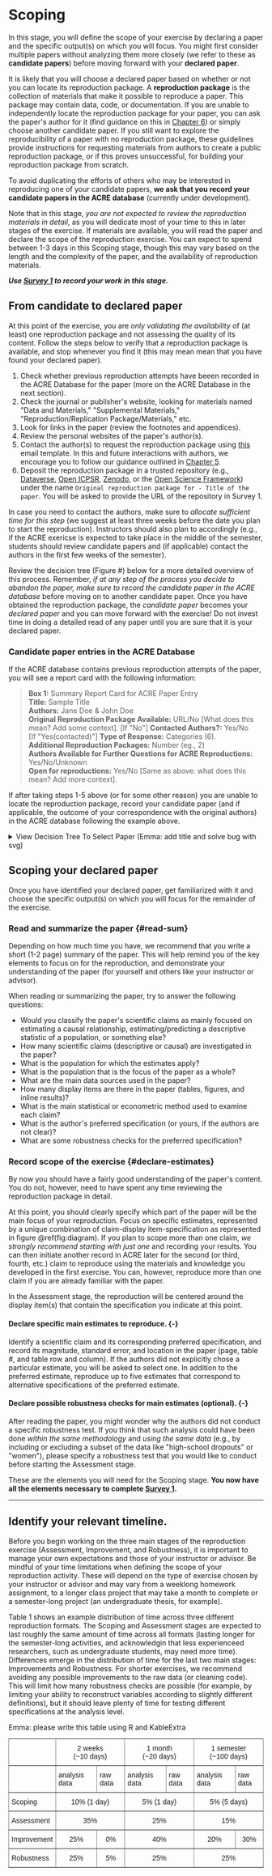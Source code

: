 # Scoping

In this stage, you will define the scope of your exercise by declaring a paper and the specific output(s) on which you will focus. You might first consider multiple papers without analyzing them more closely (we refer to these as **candidate papers**) before moving forward with your **declared paper**. 

It is likely that you will choose a declared paper based on whether or not you can locate its reproduction package. A **reproduction package** is the collection of materials that make it possible to reproduce a paper. This package may contain data, code, or documentation. If you are unable to independently locate the reproduction package for your paper, you can ask the paper's author for it (find guidance on this in [Chapter 6](https://bitss.github.io/ACRE/guidance-for-a-constructive-exchange-between-reproducers-and-original-authors.html)) or simply choose another candidate paper. If you still want to explore the reproducibility of a paper with no reproduction package, these guidelines provide instructions for requesting materials from authors to create a public reproduction package, or if this proves unsuccessful, for building your reproduction package from scratch.

To avoid duplicating the efforts of others who may be interested in reproducing one of your candidate papers, **we ask that you record your candidate papers in the ACRE database** (currently under development). 

Note that in this stage, *you are not expected to review the reproduction materials in detail*, as you will dedicate most of your time to this in later stages of the exercise. If materials are available, you will read the paper and declare the scope of the reproduction exercise. You can expect to spend between 1-3 days in this Scoping stage, though this may vary based on the length and the complexity of the paper, and the availability of reproduction materials.

***Use [Survey 1](https://berkeley.qualtrics.com/jfe/form/SV_2bO83uJvU9ZiTXv) to record your work in this stage.***

## From candidate to declared paper

At this point of the exercise, you are *only validating the availability* of (at least) one reproduction package and not assessing the quality of its content. Follow the steps below to verify that a reproduction package is available, and stop whenever you find it (this may mean mean that you have found your declared paper).

  1. Check whether previous reproduction attempts have beeen recorded in the ACRE Database for the paper (more on the ACRE Database in the next section).
  2. Check the journal or publisher's website, looking for materials named "Data and Materials," "Supplemental Materials," "Reproduction/Replication Package/Materials," etc.  
  3. Look for links in the paper (review the footnotes and appendices).  
  4. Review the personal websites of the paper's author(s).
  5. Contact the author(s) to request the reproduction package using [this](https://bitss.github.io/ACRE/guidance-for-a-constructive-exchange-between-reproducers-and-original-authors.html#contacting-the-original-authors-when-there-is-no-reproduction-package) email template. In this and future interactions with authors, we encourage you to follow our guidance outlined in [Chapter 5](https://bitss.github.io/ACRE/guidance-for-a-constructive-exchange-between-reproducers-and-original-authors.html#contacting-the-original-authors-when-there-is-no-reproduction-package).
  6. Deposit the reproduction package in a trusted repository (e.g., [Dataverse](https://dataverse.org/), [Open ICPSR](https://www.openicpsr.org/openicpsr/), [Zenodo](https://zenodo.org/), or the [Open Science Framework](https://osf.io/)) under the name `Original reproduction package for - Title of the paper`. You will be asked to provide the URL of the repository in Survey 1. 
  
In case you need to contact the authors, make sure to *allocate sufficient time for this step* (we suggest at least three weeks before the date you plan to start the reproduction). Instructors should also plan to accordingly (e.g., if the ACRE exericse is expected to take place in the middle of the semester, students should review candidate papers and (if applicable) contact the authors in the first few weeks of the semester).
  
Review the decision tree (Figure #) below for a more detailed overview of this process. Remember, *if at any step of the process you decide to abandon the paper, make sure to record the candidate paper in the ACRE database* before moving on to another candidate paper. Once you have obtained the reproduction package, the *candidate paper* becomes your *declared paper* and you can move forward with the exercise! Do not invest time in doing a detailed read of any paper until you are sure that it is your declared paper. 

### Candidate paper entries in the ACRE Database

If the ACRE database contains previous reproduction attempts of the paper, you will see a report card with the following information:   

>**Box 1:** Summary Report Card for ACRE Paper Entry     
> **Title:**  Sample Title   
> **Authors:**  Jane Doe & John Doe  
> **Original Reproduction Package Available:** URL/No [What does this mean? Add some context]. 
> [If "No"] **Contacted Authors?:** Yes/No  
> [If "Yes(contacted)"] **Type of Response:** Categories (6).  
> **Additional Reproduction Packages:** Number (eg., 2)   
> **Authors Available for Further Questions for ACRE Reproductions:** Yes/No/Unknown   
> **Open for reproductions:** Yes/No  [Same as above: what does this mean? Add more context].

If after taking steps 1-5 above (or for some other reason) you are unable to locate the reproduction package, record your candidate paper (and if applicable, the outcome of your correspondence with the original authors) in the ACRE database following the example above. 

<details><summary>View Decision Tree To Select Paper (Emma: add title and solve bug with svg) </summary>



![](candidate-to-declared-paper.png)

</details>

<!-- Emma there is a bug that breaks this itemization below when building the book (it works fine when knighting single doc). Please think of a solution-->

## Scoping your declared paper  

Once you have identified your declared paper, get familiarized with it and choose the specific output(s) on which you will focus for the remainder of the exercise.

### Read and summarize the paper {#read-sum}

Depending on how much time you have, we recommend that you write a short (1-2 page) summary of the paper. This will help remind you of the key elements to focus on for the reproduction, and demonstrate your understanding of the paper (for yourself and others like your instructor or advisor).

When reading or summarizing the paper, try to answer the following questions:  

 - Would you classify the paper's scientific claims as mainly focused on estimating a causal relationship, estimating/predicting a descriptive statistic of a population, or something else? 
 - How many scientific claims (descriptive or causal) are investigated in the paper? 
 - What is the population for which the estimates apply?
 - What is the population that is the focus of the paper as a whole?
 - What are the main data sources used in the paper?
 - How many display items are there in the paper (tables, figures, and inline results)?  
 - What is the main statistical or econometric method used to examine each claim?
 - What is the author's preferred specification (or yours, if the authors are not clear)?
 - What are some robustness checks for the preferred specification?
 
### Record scope of the exercise {#declare-estimates}

By now you should have a fairly good understanding of the paper's content. You do not, however, need to have spent any time reviewing the reproduction package in detail.

At this point, you should clearly specify which part of the paper will be the main focus of your reproduction. Focus on specific estimates, represented by a unique combination of claim-display item-specification as represented in figure \@ref(fig:diagram). If you plan to scope more than one claim, *we strongly recommend starting with just one* and recording your results. You can then initiate another record in ACRE later for the second (or third, fourth, etc.) claim to reproduce using the materials and knowledge you developed in the first exercise. You can, however, reproduce more than one claim if you are already familiar with the paper.

In the Assessment stage, the reproduction will be centered around the display item(s) that contain the specification you indicate at this point.
    
#### Declare specific main estimates to reproduce. {-}    

Identify a scientific claim and its corresponding preferred specification, and record its magnitude, standard error, and location in the paper (page, table #, and table row and column). If the authors did not explicitly chose a particular estimate, you will be asked to select one. In addition to the preferred estimate, reproduce up to five estimates that correspond to alternative specifications of the preferred estimate. 


#### Declare possible robustness checks for main estimates (optional). {-}  
After reading the paper, you might wonder why the authors did not conduct a specific robustness test. If you think that such analysis could have been done *within the same methodology* and *using the same data* (e.g., by including or excluding a subset of the data like "high-school dropouts" or "women"), please specify a robustness test that you would like to conduct before starting the Assessment stage.  

These are the elements you will need for the Scoping stage. **You now have all the elements necessary to complete [Survey 1](https://berkeley.qualtrics.com/jfe/form/SV_2bO83uJvU9ZiTXv).** 

-----

## Identify your relevant timeline.  

Before you begin working on the three main stages of the reproduction exercise (Assessment, Improvement, and Robustness), it is important to manage your own expectations and those of your instructor or advisor. Be mindful of your time limitations when defining the scope of your reproduction activity. These will depend on the type of exercise chosen by your instructor or advisor and may vary from a weeklong homework assignment, to a longer class project that may take a month to complete or a semester-long project (an undergraduate thesis, for example).

Table 1 shows an example distribution of time across three different reproduction formats. The Scoping and Assessment stages are expected to last roughly the same amount of time across all formats (lasting longer for the semester-long activities, and acknowledgin that less experienceed researchers, such as undergraduate students, may need more time). Differences emerge in the distribution of time for the last two main stages: Improvements and Robustness. For shorter exercises, we recommend avoiding any possible improvements to the raw data (or cleaning code). This will limit how many robustness checks are possible (for example, by limiting your ability to reconstruct variables according to slightly different definitions), but it should leave plenty of time for testing different specifications at the analysis level. 

Emma: please write this table using R and KableExtra

<style type="text/css">
.tg  {border-collapse:collapse;border-spacing:0;}
.tg td{font-family:Arial, sans-serif;font-size:14px;padding:10px 5px;border-style:solid;border-width:1px;overflow:hidden;word-break:normal;border-color:black;}
.tg th{font-family:Arial, sans-serif;font-size:14px;font-weight:normal;padding:10px 5px;border-style:solid;border-width:1px;overflow:hidden;word-break:normal;border-color:black;}
.tg .tg-baqh{text-align:center;vertical-align:top}
.tg .tg-c3ow{border-color:inherit;text-align:center;vertical-align:top}
.tg .tg-0pky{border-color:inherit;text-align:left;vertical-align:top}
.tg .tg-dvpl{border-color:inherit;text-align:right;vertical-align:top}
.tg .tg-0lax{text-align:left;vertical-align:top}
</style>
<table class="tg">
  <tr>
    <th class="tg-0pky"></th>
    <th class="tg-c3ow" colspan="2">2 weeks <br> (~10 days)</th>
    <th class="tg-c3ow" colspan="2">1 month <br> (~20 days)</th>
    <th class="tg-c3ow" colspan="2">1 semester <br> (~100 days)</th>
  </tr>
  <tr>
    <td class="tg-0pky"></td>
    <td class="tg-0pky">analysis data</td>
    <td class="tg-0pky">raw data</td>
    <td class="tg-0pky">analysis data</td>
    <td class="tg-0pky">raw data</td>
    <td class="tg-0pky">analysis data</td>
    <td class="tg-0pky">raw data</td>
  </tr>
  <tr>
    <td class="tg-0pky">Scoping</td>
    <td class="tg-c3ow" colspan="2">10% (1 day)</td>
    <td class="tg-c3ow" colspan="2">5% (1 day)</td>
    <td class="tg-c3ow" colspan="2">5% (5 days)</td>
  </tr>
  <tr>
    <td class="tg-0pky">Assessment</td>
    <td class="tg-c3ow" colspan="2">35%</td>
    <td class="tg-c3ow" colspan="2">25%</td>
    <td class="tg-c3ow" colspan="2">15%</td>
  </tr>
  <tr>
    <td class="tg-0pky">Improvement</td>
    <td class="tg-c3ow">25%</td>
    <td class="tg-c3ow">0%</td>
    <td class="tg-c3ow" colspan="2">40%</td>
    <td class="tg-c3ow">20%</td>
    <td class="tg-c3ow">30%</td>
  </tr>
  <tr>
    <td class="tg-0pky">Robustness</td>
    <td class="tg-c3ow">25%</td>
    <td class="tg-c3ow">5%</td>
    <td class="tg-c3ow" colspan="2">25%</td>
    <td class="tg-c3ow" colspan="2">25%</td>
  </tr>
</table>


 
 
